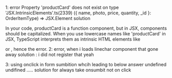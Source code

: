 1: error
Property 'productCard' does not exist on type 'JSX.IntrinsicElements'.ts(2339)
({ name, photo, price, quantity, \_id }: OrderItemType) => JSX.Element
solution

In your code, productCard is a function component, but in JSX, components should be capitalized. When you use lowercase names like 'productCard' in JSX, TypeScript interprets them as intrinsic HTML elements like <div> or <span>, hence the error.
2: error,
when i loads linechar component that gone away
solution :
i did not register that yeah

3: using onclick in form sumbition whcih leading to below answer
undefined undifined .....
solution
for always take onsumbit not on click
